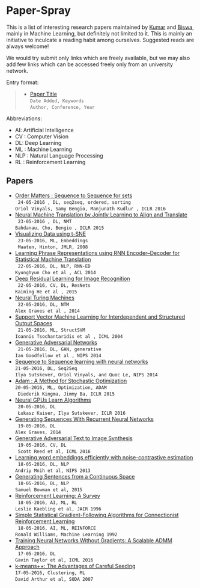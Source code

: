 # Paper-Spray

This is a list of interesting research papers maintained by [Kumar](https://github.com/kumarkrishna) and [Biswa](https://github.com/biswajitsc), mainly in Machine Learning, but definitely not limited to it. This is mainly an initiative to inculcate a reading habit among ourselves. Suggested reads are always welcome!

We would try submit only links which are freely available, but we may also add few links which can be accessed freely only from an university network.

Entry format:
> * [Paper Title](Link)  
> ```Date Added, Keywords```  
> ```Author, Conference, Year```  

Abbreviations:
* AI: Artificial Intelligence
* CV : Computer Vision
* DL: Deep Learning
* ML : Machine Learning
* NLP : Natural Language Processing
* RL : Reinforcement Learning

<!---
Instructions:
* Add new papers at the top.
* For each entry add two or more spaces at the end of line 1 to enter a newline.

CLI for adding papers :
* Add ```$paperspraypath``` as environment variable for path to the github repository.
```sh
export paperspraypath=/path/to/github/repository
```
* Add an alias to .bashrc / .bash_profile to directly add papers from any folder through terminal :D .
```sh
alias spray-papers="bash $paperspraypath/scripts/add_papers.sh"
```
 * Use ```spray-papers``` as terminal command.
-->


## Papers
* [Order Matters : Sequence to Sequence for sets](http://arxiv.org/pdf/1511.06391v3.pdf)  
``` 24-05-2016 , DL, seq2seq, ordered, sorting```  
```Oriol Vinyals, Samy Bengio, Manjunath Kudlur , ICLR 2016 ```  
* [Neural Machine Translation by Jointly Learning to Align and Translate](http://arxiv.org/pdf/1409.0473.pdf)  
``` 23-05-2016 , DL, NMT```  
```Bahdanau, Cho, Bengio , ICLR 2015 ```  
* [Visualizing Data using t-SNE](http://www.cs.toronto.edu/~hinton/absps/tsne.pdf)  
``` 23-05-2016, ML, Embeddings```  
``` Maaten, Hinton, JMLR, 2008```  
* [Learning Phrase Representations using RNN Encoder–Decoder for Statistical Machine Translation](http://arxiv.org/pdf/1406.1078v3.pdf)  
``` 22-05-2016, DL, NLP, RNN-ED```  
```Kyunghyun Cho et al , ACL 2014 ```  
* [Deep Residual Learning for Image Recognition](https://arxiv.org/pdf/1512.03385v1.pdf)  
``` 22-05-2016, CV, DL, ResNets```  
```Kaiming He et al , 2015 ```  
* [Neural Turing Machines](https://arxiv.org/pdf/1410.5401v2.pdf)  
``` 22-05-2016, DL, NTM```  
```Alex Graves et al , 2014  ```  
* [Support Vector Machine Learning for Interdependent and Structured Output Spaces](http://machinelearning.org/proceedings/icml2004/papers/76.pdf)  
``` 21-05-2016, ML, StructSVM```  
```Ioannis Tsochantaridis et al , ICML 2004 ```  
* [Generative Adversarial Networks](http://arxiv.org/abs/1406.2661)  
``` 21-05-2016, DL, GAN, generative```  
```Ian Goodfellow et al , NIPS 2014 ```  
* [Sequence to Sequence learning with neural networks](http://arxiv.org/pdf/1409.3215.pdf)  
``` 21-05-2016, DL, Seq2Seq ```  
``` Ilya Sutskever, Oriol Vinyals, and Quoc Le, NIPS 2014 ```   
* [Adam : A Method for Stochastic Optimization](https://arxiv.org/pdf/1412.6980.pdf)  
``` 20-05-2016, ML, Optimization, ADAM ```  
``` Diederik Kingma, Jimmy Ba, ICLR 2015```  
* [Neural GPUs Learn Algorithms](http://arxiv.org/pdf/1511.08228v3.pdf)  
``` 20-05-2016, DL```  
``` Łukasz Kaiser, Ilya Sutskever, ICLR 2016```  
* [Generating Sequences With Recurrent Neural Networks](http://arxiv.org/pdf/1308.0850v5.pdf)  
``` 19-05-2016, DL```  
``` Alex Graves, 2014 ```  
* [Generative Adversarial Text to Image Synthesis](http://arxiv.org/pdf/1605.05396v1.pdf)  
``` 19-05-2016, CV, DL```  
```  Scott Reed et al, ICML 2016 ```  
* [Learning word embeddings efficiently with noise-contrastive estimation](https://papers.nips.cc/paper/5165-learning-word-embeddings-efficiently-with-noise-contrastive-estimation.pdf)  
``` 18-05-2016, DL, NLP```  
``` Andriy Mnih et al, NIPS 2013 ```  
* [Generating Sentences from a Continuous Space](http://arxiv.org/pdf/1511.06349v4.pdf)  
``` 18-05-2016, DL, NLP```  
``` Samuel Bowman et al, 2015 ```    
* [Reinforcement Learning: A Survey](https://www.jair.org/media/301/live-301-1562-jair.pdf)  
``` 18-05-2016, AI, ML, RL```  
``` Leslie Kaebling et al, JAIR 1996 ```  
* [Simple Statistical Gradient-Following Algorithms for Connectionist Reinforcement Learning](http://www-anw.cs.umass.edu/~barto/courses/cs687/williams92simple.pdf)  
``` 18-05-2016, AI, ML, REINFORCE```  
``` Ronald Williams, Machine Learning 1992 ```  
* [Training Neural Networks Without Gradients: A Scalable ADMM Approach](http://arxiv.org/pdf/1605.02026.pdf)  
``` 17-05-2016, DL```  
``` Gavin Taylor et al, ICML 2016 ```  
* [k-means++: The Advantages of Careful Seeding](http://ilpubs.stanford.edu:8090/778/1/2006-13.pdf)  
``` 17-05-2016, Clustering, ML ```  
``` David Arthur et al, SODA 2007 ```  
